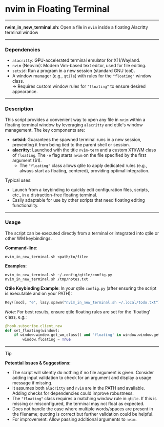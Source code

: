 # nvim in Floating Terminal

---

**nvim_in_new_terminal.sh**: Open a file in `nvim` inside a floating Alacritty terminal window

---

### Dependencies

- `alacritty`: GPU-accelerated terminal emulator for X11/Wayland.
- `nvim` (Neovim): Modern Vim-based text editor, used for file editing.
- `setsid`: Run a program in a new session (standard GNU tool).
- A window manager (e.g., `qtile`) with rules for the `"floating"` window class.  
  → Requires custom window rules for `"floating"` to ensure desired appearance.

---

### Description

This script provides a convenient way to open any file in `nvim` within a floating terminal window by leveraging `alacritty` and qtile's window management. The key components are:

- **setsid**: Guarantees the spawned terminal runs in a new session, preventing it from being tied to the parent shell or session.
- **alacritty**: Launched with the title `nvim-term` and a custom X11/WM class of `floating`. The `-e` flag starts `nvim` on the file specified by the first argument ($1).
    - The `"floating"` class allows qtile to apply dedicated rules (e.g., always start as floating, centered), providing optimal integration.

Typical uses:
- Launch from a keybinding to quickly edit configuration files, scripts, etc., in a distraction-free floating terminal.
- Easily adaptable for use by other scripts that need floating editing functionality.

---

### Usage

The script can be executed directly from a terminal or integrated into qtile or other WM keybindings.

**Command-line:**
```
nvim_in_new_terminal.sh <path/to/file>
```

**Examples:**
```
nvim_in_new_terminal.sh ~/.config/qtile/config.py
nvim_in_new_terminal.sh /tmp/notes.txt
```

**Qtile Keybinding Example**:
In your qtile `config.py` (after ensuring the script is executable and on your PATH):
```python
Key([mod], "e", lazy.spawn("nvim_in_new_terminal.sh ~/.local/todo.txt")),
```

*Note:* For best results, ensure qtile floating rules are set for the 'floating' class, e.g.:
```python
@hook.subscribe.client_new
def set_floating(window):
    if window.window.get_wm_class() and 'floating' in window.window.get_wm_class():
        window.floating = True
```

---

> [!TIP]
> **Potential Issues & Suggestions:**
>
> - The script will silently do nothing if no file argument is given. Consider adding input validation to check for an argument and display a usage message if missing.
> - It assumes both `alacritty` and `nvim` are in the PATH and available. Adding checks for dependencies could improve robustness.
> - The `"floating"` class requires a matching window rule in `qtile`. If this is missing or misconfigured, the terminal may not float as expected.
> - Does not handle the case where multiple words/spaces are present in the filename; quoting is correct but further validation could be helpful.  
> - For improvement: Allow passing additional arguments to `nvim`.
